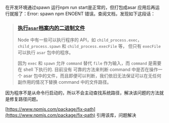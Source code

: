 在开发环境通过spawn 运行npm run start是正常的，但打包成asar 应用后再运行就报了：Error: spawn npm ENOENT 错误。查阅文档，发现如下这段话：

> ### [执行`asar`档案内的二进制文件](https://electronjs.org/docs/tutorial/application-packaging#%E6%89%A7%E8%A1%8Casar%E6%A1%A3%E6%A1%88%E5%86%85%E7%9A%84%E4%BA%8C%E8%BF%9B%E5%88%B6%E6%96%87%E4%BB%B6)
>
> Node 中有一些可以执行程序的 API，如 `child_process.exec`，`child_process.spawn` 和 `child_process.execFile` 等， 但只有 `execFile` 可以执行 `asar` 包中的程序。
>
> 因为 `exec` 和 `spawn` 允许 `command` 替代 `file` 作为输入，而 `command` 是需要在 shell 下执行的. 目前没有 可靠的方法来判断 command 中是否在操作一个 asar 包中的文件，而且即便可以判断，我们依旧无法保证可以在无任何 副作用的情况下替换 command 中的文件路径。

因为程序不是从命令行启动的，所以不会主动查找系统路径，解决该问题的方法就是修复路径问题。

[https://www.npmjs.com/package/fix-path](https://www.npmjs.com/package/fix-path)  引用该库，问题解决
